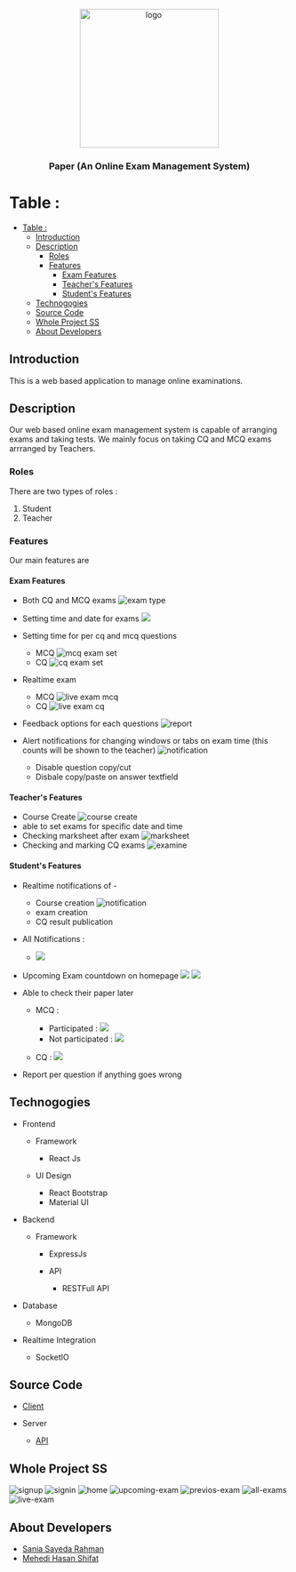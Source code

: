 <p align="center">
<img align="center" alt="logo" width="250" src='./assets/images/logo.png'>
<h3 align="center">Paper (An Online Exam Management System)</h3>
</p>

# Table :

- [Table :](#table-)
  - [Introduction](#introduction)
  - [Description](#description)
    - [Roles](#roles)
    - [Features](#features)
      - [Exam Features](#exam-features)
      - [Teacher's Features](#teachers-features)
      - [Student's Features](#students-features)
  - [Technogogies](#technogogies)
  - [Source Code](#source-code)
  - [Whole Project SS](#whole-project-ss)
  - [About Developers](#about-developers)

## Introduction

This is a web based application to manage online examinations.

## Description

Our web based online exam management system is capable of arranging exams and taking tests. We mainly focus on taking CQ and MCQ exams arrranged by Teachers.

### Roles

There are two types of roles :

1. Student
2. Teacher

### Features

Our main features are

#### Exam Features

- Both CQ and MCQ exams
  ![exam type](assets/ss/teacher/exam-create.png)
- Setting time and date for exams
  ![](assets/ss/teacher/set-exam.png)
- Setting time for per cq and mcq questions

  - MCQ
    ![mcq exam set](assets/ss/teacher/mcq-create.png)
  - CQ
    ![cq exam set](assets/ss/teacher/cq-create.png)

- Realtime exam

  - MCQ
    ![live exam mcq](assets/ss/studnt/live-exam-mcq.png)
  - CQ
    ![live exam cq](assets/ss/studnt/live-exam-cq.png)

- Feedback options for each questions
  ![report](assets/ss/studnt/report-question.png)
- Alert notifications for changing windows or tabs on exam time (this counts will be shown to the teacher)
  ![notification](assets/ss/studnt/tab-chnage-alert.png)
  - Disable question copy/cut
  - Disbale copy/paste on answer textfield

#### Teacher's Features

- Course Create
  ![course create](assets/ss/teacher/course-create.png)
- able to set exams for specific date and time
- Checking marksheet after exam
  ![marksheet](assets/ss/teacher/marksheet.png)
- Checking and marking CQ exams
  ![examine](assets/ss/teacher/examine-cq2.png)

#### Student's Features

- Realtime notifications of -
  - Course creation
    ![notification](assets/ss/studnt/course-create-notification-realtime.png)
  - exam creation
  - CQ result publication
- All Notifications :
  - ![](assets/ss/studnt/notifications.png)
- Upcoming Exam countdown on homepage
  ![](assets/ss/upcoming-exam-countdown.png)
  ![](assets/ss/exam-running.png)
- Able to check their paper later

  - MCQ :

    - Participated :
      ![](assets/ss/studnt/previos-exam.png)
    - Not participated :
      ![](assets/ss/studnt/previous-exam-non-participate.png)

  - CQ :
    ![](assets/ss/studnt/previous%20cq.png)

- Report per question if anything goes wrong

## Technogogies

- Frontend

  - Framework

    - React Js

  - UI Design

    - React Bootstrap
    - Material UI

- Backend

  - Framework

    - ExpressJs

    - API
      - RESTFull API

- Database

  - MongoDB

- Realtime Integration
  - SocketIO

## Source Code

- [Client](client/)

- Server
  - [API](server/)

## Whole Project SS

![signup](assets/ss/signup.png)
![signin](assets/ss/signin.png)
![home](assets/ss/home.png)
![upcoming-exam](assets/ss/studnt/upcoming-exam.png)
![previos-exam](assets/ss/studnt/previos-exam.png)
![all-exams](assets/ss/teacher/all-exams.png)
![live-exam](assets/ss/live-exam.png)

## About Developers

- [Sania Sayeda Rahman](https://github.com/sania51)
- [Mehedi Hasan Shifat](https://github.com/jspw)
